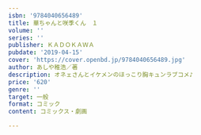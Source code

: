 ```yaml
---
isbn: '9784040656489'
title: 華ちゃんと咲季くん　１
volume: ''
series: ''
publisher: ＫＡＤＯＫＡＷＡ
pubdate: '2019-04-15'
cover: 'https://cover.openbd.jp/9784040656489.jpg'
author: あしや稚浩／著
description: オネェさんとイケメンのほっこり胸キュンラブコメ♪
price: '620'
genre: ''
target: 一般
format: コミック
content: コミックス・劇画

---
```

